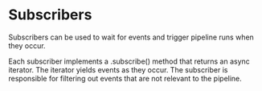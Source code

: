 # Subscribers

Subscribers can be used to wait for events and trigger pipeline runs when they occur.

Each subscriber implements a .subscribe() method that returns an async iterator. 
The iterator yields events as they occur. 
The subscriber is responsible for filtering out events that are not relevant to the pipeline.

